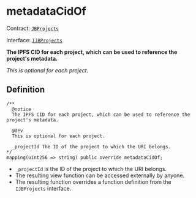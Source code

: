 # metadataCidOf

Contract: [`JBProjects`](../)

Interface: [`IJBProjects`](../../../../interfaces/ijbprojects.md)

**The IPFS CID for each project, which can be used to reference the project's metadata.**

_This is optional for each project._

## Definition

```solidity
/** 
  @notice 
  The IPFS CID for each project, which can be used to reference the project's metadata.

  @dev
  This is optional for each project.

  _projectId The ID of the project to which the URI belongs.
*/
mapping(uint256 => string) public override metadataCidOf;
```

* `_projectId` is the ID of the project to which the URI belongs.
* The resulting view function can be accessed externally by anyone.
* The resulting function overrides a function definition from the `IJBProjects` interface.
